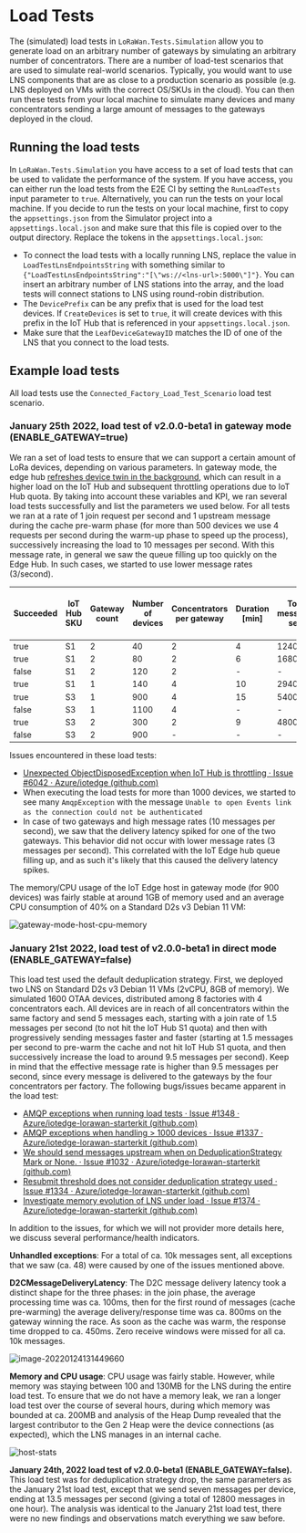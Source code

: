 # Load Tests

The (simulated) load tests in `LoRaWan.Tests.Simulation` allow you to generate load on an arbitrary number of gateways by simulating an arbitrary number of concentrators. There are a number of load-test scenarios that are used to simulate real-world scenarios. Typically, you would want to use LNS components that are as close to a production scenario as possible (e.g. LNS deployed on VMs with the correct OS/SKUs in the cloud). You can then run these tests from your local machine to simulate many devices and many concentrators sending a large amount of messages to the gateways deployed in the cloud.

## Running the load tests

In `LoRaWan.Tests.Simulation` you have access to a set of load tests that can be used to validate the performance of the system. If you have access, you can either run the load tests from the E2E CI by setting the `RunLoadTests` input parameter to `true`. Alternatively, you can run the tests on your local machine. If you decide to run the tests on your local machine, first to copy the `appsettings.json` from the Simulator project into a `appsettings.local.json` and make sure that this file is copied over to the output directory. Replace the tokens in the `appsettings.local.json`:

- To connect the load tests with a locally running LNS, replace the value in `LoadTestLnsEndpointsString` with something similar to `{"LoadTestLnsEndpointsString":"[\"ws://<lns-url>:5000\"]"}`. You can insert an arbitrary number of LNS stations into the array, and the load tests will connect stations to LNS using round-robin distribution.
- The `DevicePrefix` can be any prefix that is used for the load test devices. If `CreateDevices` is set to `true`, it will create devices with this prefix in the IoT Hub that is referenced in your `appsettings.local.json`.
- Make sure that the `LeafDeviceGatewayID` matches the ID of one of the LNS that you connect to the load tests.

## Example load tests

All load tests use the `Connected_Factory_Load_Test_Scenario` load test scenario.

### January 25th 2022, load test of v2.0.0-beta1 in gateway mode (ENABLE_GATEWAY=true)

We ran a set of load tests to ensure that we can support a certain amount of LoRa devices, depending on various parameters. In gateway mode, the edge hub [refreshes device twin in the background](https://github.com/Azure/iotedge/blob/master/doc/EnvironmentVariables.md#edgehub), which can result in a higher load on the IoT Hub and subsequent throttling operations due to IoT Hub quota. By taking into account these variables and KPI, we ran several load tests successfully and list the parameters we used below. For all tests we ran at a rate of 1 join request per second and 1 upstream message during the cache pre-warm phase (for more than 500 devices we use 4 requests per second during the warm-up phase to speed up the process), successively increasing the load to 10 messages per second. With this message rate, in general we saw the queue filling up too quickly on the Edge Hub. In such cases, we started to use lower message rates (3/second).

| Succeeded | IoT Hub SKU | Gateway count | Number of devices | Concentrators per gateway | Duration [min] | Total messages sent | Receive windows missed | Avg message delivery time [ms] |
| --------- | ----------- | ------------- | ----------------- | ------------------------- | -------------- | ------------------- | ---------------------- | ------------------------------ |
| true      | S1          | 2             | 40                | 2                         | 4              | 1240                | 2                      | 700                            |
| true      | S1          | 2             | 80                | 2                         | 6              | 1680                | 2                      | 650                            |
| false     | S1          | 2             | 120               | 2                         | -              | -                   | -                      | -                              |
| true      | S1          | 1             | 140               | 4                         | 10             | 2940                | 0                      | 500                            |
| true      | S3          | 1             | 900               | 4                         | 15             | 5400                | 0                      | 500                            |
| false     | S3          | 1             | 1100              | 4                         | -              | -                   | -                      | -                              |
| true      | S3          | 2             | 300               | 2                         | 9              | 4800                | 0                      | 600                            |
| false     | S3          | 2             | 900               | -                         | -              | -                   | -                      | -                              |

Issues encountered in these load tests:

- [Unexpected ObjectDisposedException when IoT Hub is throttling · Issue #6042 · Azure/iotedge (github.com)](https://github.com/Azure/iotedge/issues/6042)
- When executing the load tests for more than 1000 devices, we started to see many `AmqpException` with the message `Unable to open Events link as the connection could not be authenticated`
- In case of two gateways and high message rates (10 messages per second), we saw that the delivery latency spiked for one of the two gateways. This behavior did not occur with lower message rates (3 messages per second). This correlated with the IoT Edge hub queue filling up, and as such it's likely that this caused the delivery latency spikes.

The memory/CPU usage of the IoT Edge host in gateway mode (for 900 devices) was fairly stable at around 1GB of memory used and an average CPU consumption of 40% on a Standard D2s v3 Debian 11 VM:

![gateway-mode-host-cpu-memory](..\..\images\lt-host-gateway-mode.png)

### January 21st 2022, load test of v2.0.0-beta1 in direct mode (ENABLE_GATEWAY=false)

This load test used the default deduplication strategy. First, we deployed two LNS on Standard D2s v3 Debian 11 VMs (2vCPU, 8GB of memory). We simulated 1600 OTAA devices, distributed among 8 factories with 4 concentrators each. All devices are in reach of all concentrators within the same factory and send 5 messages each, starting with a join rate of 1.5 messages per second (to not hit the IoT Hub S1 quota) and then with progressively sending messages faster and faster (starting at 1.5 messages per second to pre-warm the cache and not hit IoT Hub S1 quota, and then successively increase the load to around 9.5 messages per second). Keep in mind that the effective message rate is higher than 9.5 messages per second, since every message is delivered to the gateways by the four concentrators per factory. The following bugs/issues became apparent in the load test:

- [AMQP exceptions when running load tests · Issue #1348 · Azure/iotedge-lorawan-starterkit (github.com)](https://github.com/Azure/iotedge-lorawan-starterkit/issues/1348)
- [AMQP exceptions when handling > 1000 devices · Issue #1337 · Azure/iotedge-lorawan-starterkit (github.com)](https://github.com/Azure/iotedge-lorawan-starterkit/issues/1337)
- [We should send messages upstream when on DeduplicationStrategy Mark or None. · Issue #1032 · Azure/iotedge-lorawan-starterkit (github.com)](https://github.com/Azure/iotedge-lorawan-starterkit/issues/1032)
- [Resubmit threshold does not consider deduplication strategy used · Issue #1334 · Azure/iotedge-lorawan-starterkit (github.com)](https://github.com/Azure/iotedge-lorawan-starterkit/issues/1334)
- [Investigate memory evolution of LNS under load · Issue #1374 · Azure/iotedge-lorawan-starterkit (github.com)](https://github.com/Azure/iotedge-lorawan-starterkit/issues/1374)

In addition to the issues, for which we will not provider more details here, we discuss several performance/health indicators.

**Unhandled exceptions**: For a total of ca. 10k messages sent, all exceptions that we saw (ca. 48) were caused by one of the issues mentioned above.

**D2CMessageDeliveryLatency**: The D2C message delivery latency took a distinct shape for the three phases: in the join phase, the average processing time was ca. 100ms, then for the first round of messages (cache pre-warming) the average delivery/response time was ca. 800ms on the gateway winning the race. As soon as the cache was warm, the response time dropped to ca. 450ms. Zero receive windows were missed for all ca. 10k messages.

![image-20220124131449660](..\..\images\lt-message-latency.png)

**Memory and CPU usage**: CPU usage was fairly stable. However, while memory was staying between 100 and 130MB for the LNS during the entire load test. To ensure that we do not have a memory leak, we ran a longer load test over the course of several hours, during which memory was bounded at ca. 200MB and analysis of the Heap Dump revealed that the largest contributor to the Gen 2 Heap were the device connections (as expected), which the LNS manages in an internal cache.

![host-stats](..\..\images\lt-host-stats.png)

**January 24th, 2022 load test of v2.0.0-beta1 (ENABLE_GATEWAY=false).** This load test was for deduplication strategy drop, the same parameters as the January 21st load test, except that we send seven messages per device, ending at 13.5 messages per second (giving a total of 12800 messages in one hour). The analysis was identical to the January 21st load test, there were no new findings and observations match everything we saw before.
